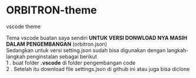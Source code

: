 # ORBITRON-theme
vscode theme

Tema vscode buatan saya sendiri 
<b>UNTUK VERSI DONWLOAD NYA MASIH DALAM PENGEMBANGAN</b> (orbitron.json) <br>
Sedangkan untuk versi setting.json sudah bisa digunakan dengan langkah-langkah penginstalan sebagai berikut <br>
1 . buat folder <b>.vscode</b> di folder pengembangan code <br>
2 . Setelah itu download file settings.json di github ini atau juga bisa diclone
